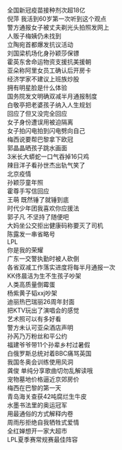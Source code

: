 全国新冠疫苗接种剂次超18亿  
倪萍 我活到60岁第一次听到这个观点  
警方通报女子被丈夫剃光头拍照发网上  
人贩子梅姨仍未找到  
立陶宛首都爆发抗议活动  
刘国梁机场化身孙颖莎保镖  
霍英东舍命运物资支援抗美援朝  
亚朵称阿里女员工确认后开房卡  
经济学家不建议上班族炒股  
拥有明星脸是什么体验  
国务院发文明确双减半月通报制度  
白敬亭把老婆孩子纳入人生规划  
回应了但又没完全回应  
女子身份遭误用被迫隔离  
女子拍闪电拍到闪电劈向自己  
梅西说要帮巴黎拿下欧冠  
郭晶晶晒孩子跳水画面  
3米长大蟒蛇一口气吞掉16只鸡  
辣目洋子看孙世杰出轨气笑了  
北京疫情  
孙颖莎童年照  
霍尊手写信回应  
王萌 既然锤了就锤到底  
时代少年团我喜欢你应援法  
郭子凡 不坚持了随便吧  
大妈坐公交拒出健康码称要灭了司机  
陈露发一串省略号  
LPL  
你是我的荣耀  
广东一交警执勤时被人砍倒  
各省双减工作落实进度将每半月通报一次  
KK佟晨洁为生不生孩子吵架  
人类高质量倒霉蛋  
杨紫黄子韬xxj吵架  
迪丽热巴瑞丽26周年封面  
把KTV玩出了演唱会的感觉  
艺术照可以有多好看  
警方未认可亚朵酒店声明  
孙芮乃万粉丝和平公约  
福建爷爷带11个孙辈乡村过暑假  
白俄罗斯总统对着BBC痛骂英国  
我国冬奥会训练使用风洞  
龚俊 单纯分享歌曲切勿乱解读哦  
宠物墓地价格逼近京郊房价  
梅西在巴黎的第一天  
青岛海关查获42吨腐烂生牛皮  
水墨书法里的奥运冠军  
用最通俗的方式解释内卷  
周雨彤拒绝自我牺牲式爱情  
全红婵想开一家大超市  
LPL夏季赛常规赛最佳阵容  

